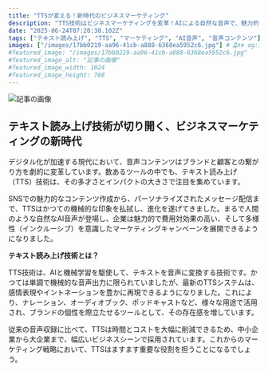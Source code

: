 ```yaml
---
title: "TTSが変える！新時代のビジネスマーケティング"
description: "TTS技術はビジネスマーケティングを変革！AIによる自然な音声で、魅力的なコンテンツ作成、パーソнализированные сообщения. Экономия времени и средств. Будущее маркетинга за TTS!"
date: "2025-06-24T07:20:30.102Z"
tags: ["テキスト読み上げ", "TTS", "マーケティング", "AI音声", "音声コンテンツ"]
images: ["/images/17bb0219-aa96-41cb-a888-6368ea5952c6.jpg"] # Для og:image
#featured_image: "/images/17bb0219-aa96-41cb-a888-6368ea5952c6.jpg"
#featured_image_alt: "記事の画像"
#featured_image_width: 1024
#featured_image_height: 768
---
```

![記事の画像](/images/17bb0219-aa96-41cb-a888-6368ea5952c6.jpg)
## テキスト読み上げ技術が切り開く、ビジネスマーケティングの新時代

デジタル化が加速する現代において、音声コンテンツはブランドと顧客との繋がり方を劇的に変革しています。数あるツールの中でも、テキスト読み上げ（TTS）技術は、その多才さとインパクトの大きさで注目を集めています。

SNSでの魅力的なコンテンツ作成から、パーソナライズされたメッセージ配信まで、TTSはかつての機械的な印象を払拭し、進化を遂げてきました。まるで人間のような自然なAI音声が登場し、企業は魅力的で費用対効果の高い、そして多様性（インクルーシブ）を意識したマーケティングキャンペーンを展開できるようになりました。

**テキスト読み上げ技術とは？**

TTS技術は、AIと機械学習を駆使して、テキストを音声に変換する技術です。かつては単調で機械的な音声出力に限られていましたが、最新のTTSシステムは、感情表現やイントネーションを豊かに再現できるようになりました。これにより、ナレーション、オーディオブック、ポッドキャストなど、様々な用途で活用され、ブランドの個性を際立たせるツールとして、その存在感を増しています。

従来の音声収録に比べて、TTSは時間とコストを大幅に削減できるため、中小企業から大企業まで、幅広いビジネスシーンで採用されています。これからのマーケティング戦略において、TTSはますます重要な役割を担うことになるでしょう。
